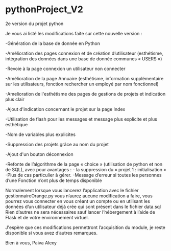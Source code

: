 # pythonProject_V2
2e version du projet python

Je vous ai listé les modifications faite sur cette nouvelle version :

-Génération de la base de donnée en Python

-Amélioration des pages connexion et de création d’utilisateur (esthétisme, intégration des données dans une base de donnée communes « USERS »)

-Revoie à la page connexion un utilisateur non connecter

-Amélioration de la page Annuaire (esthétisme, information supplémentaire sur les utilisateurs, fonction rechercher un employé par nom fonctionnel) 

-Amelioration de l'esthétisme des pages de gestions de projets et indication plus clair

-Ajout d'indication concernant le projet sur la page Index 

-Utilisation de flash pour les messages et message plus explicite et plus esthétique

-Nom de variables plus explicites 

-Suppression des projets grâce au nom du projet

-Ajout d'un bouton déconnexion

-Refonte de l’algorithme de la page « choice » (utilisation de python et non de SQL), avec pour avantages :
            - la suppression du « projet 1 : initialisation »
            -Plus de cas particulier à gérer. 
            -Message d’erreur si toutes les personnes d’une Fonction n’ont plus de temps disponible

Normalement lorsque vous lancerez l’application avec le fichier gestionnaireOrange.py vous n’aurez aucune modification a faire, vous pourrez vous connecter en vous créant un compte ou en utilisant les données d’un utilisateur déjà crée qui sont présent dans le fichier data.sql
Rien d’autres ne sera nécessaires sauf lancer l’hébergement  à l’aide de Flask et de votre environnement virtuel.

J'espère que ces modifications permettront l’acquisition du module, je reste disponible si vous avez d’autres remarques.

Bien à vous,
Paiva Alexy
